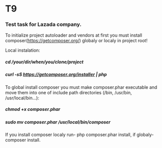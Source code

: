 T9
==

### Test task for Lazada company.

To initialize project autoloader and vendors at first you must install composer(https://getcomposer.org/) globaly or localy in project root!

Local instalation:

##### cd /your/dir/when/you/clone/project
##### curl -sS https://getcomposer.org/installer | php

To global install composer you must make composer.phar executable and move them into one of include path directories (/bin, /usr/bin, /usr/local/bin...):

##### chmod +x composer.phar

##### sudo mv composer.phar /usr/local/bin/composer

If you install composer localy run- php composer.phar install, if globaly- composer install.
